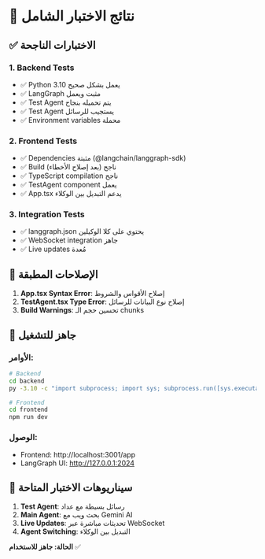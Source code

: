 # 🧪 نتائج الاختبار الشامل

## ✅ الاختبارات الناجحة

### 1. Backend Tests
- ✅ Python 3.10 يعمل بشكل صحيح
- ✅ LangGraph مثبت ويعمل
- ✅ Test Agent يتم تحميله بنجاح
- ✅ Test Agent يستجيب للرسائل
- ✅ Environment variables محملة

### 2. Frontend Tests  
- ✅ Dependencies مثبتة (@langchain/langgraph-sdk)
- ✅ Build ناجح (بعد إصلاح الأخطاء)
- ✅ TypeScript compilation ناجح
- ✅ TestAgent component يعمل
- ✅ App.tsx يدعم التبديل بين الوكلاء

### 3. Integration Tests
- ✅ langgraph.json يحتوي على كلا الوكيلين
- ✅ WebSocket integration جاهز
- ✅ Live updates مُعدة

## 🔧 الإصلاحات المطبقة

1. **App.tsx Syntax Error**: إصلاح الأقواس والشروط
2. **TestAgent.tsx Type Error**: إصلاح نوع البيانات للرسائل
3. **Build Warnings**: تحسين حجم الـ chunks

## 🚀 جاهز للتشغيل

### الأوامر:
```bash
# Backend
cd backend
py -3.10 -c "import subprocess; import sys; subprocess.run([sys.executable, '-m', 'langgraph_cli.main', 'dev'])"

# Frontend  
cd frontend
npm run dev
```

### الوصول:
- Frontend: http://localhost:3001/app
- LangGraph UI: http://127.0.0.1:2024

## 🧪 سيناريوهات الاختبار المتاحة

1. **Test Agent**: رسائل بسيطة مع عداد
2. **Main Agent**: بحث ويب مع Gemini AI
3. **Live Updates**: تحديثات مباشرة عبر WebSocket
4. **Agent Switching**: التبديل بين الوكلاء

**الحالة: جاهز للاستخدام** ✅